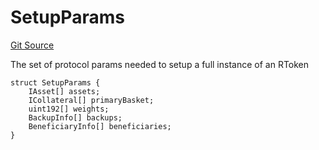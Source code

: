 # SetupParams
[Git Source](https://github.com/larrythecucumber321/protocol/blob/77d337b8595ba96d069ded321419b36a61984170/contracts/interfaces/IFacadeWrite.sol)

The set of protocol params needed to setup a full instance of an RToken


```solidity
struct SetupParams {
    IAsset[] assets;
    ICollateral[] primaryBasket;
    uint192[] weights;
    BackupInfo[] backups;
    BeneficiaryInfo[] beneficiaries;
}
```

